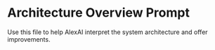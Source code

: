 # Architecture Overview Prompt
Use this file to help AlexAI interpret the system architecture and offer improvements.
